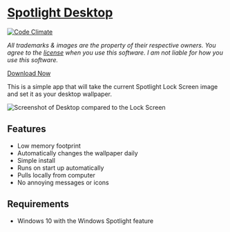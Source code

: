 # [Spotlight Desktop](https://wallpaper.onlineth.com)

[![Code Climate](https://codeclimate.com/github/onlineth/Spotlight-Desktop/badges/gpa.svg)](https://codeclimate.com/github/onlineth/Spotlight-Desktop)

*All trademarks & images are the property of their respective owners. You agree to the [license](LICENSE) when you use this software. I am not liable for how you use this software.*

[Download Now](https://github.com/onlineth/Spotlight-Desktop/releases)

This is a simple app that will take the current Spotlight Lock Screen image and set it as your desktop wallpaper.

![Screenshot of Desktop compared to the Lock Screen](/screenshots/comparison.png)

## Features

- Low memory footprint
- Automatically changes the wallpaper daily
- Simple install
- Runs on start up automatically
- Pulls locally from computer
- No annoying messages or icons

## Requirements

- Windows 10 with the Windows Spotlight feature












